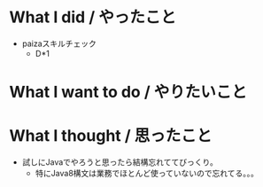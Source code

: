 # What I did / やったこと
- paizaスキルチェック
  - D\*1

# What I want to do / やりたいこと

# What I thought / 思ったこと
- 試しにJavaでやろうと思ったら結構忘れててびっくり。
  - 特にJava8構文は業務でほとんど使っていないので忘れてる。。。
